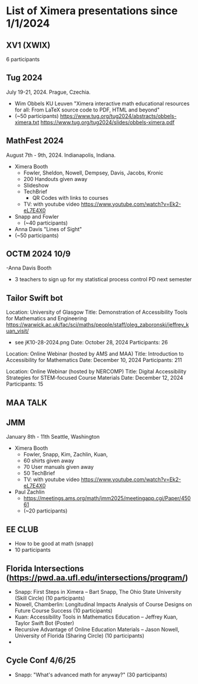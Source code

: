 # List of Ximera presentations since 1/1/2024

## XV1 (XWIX)
6 participants


## Tug 2024
July 19-21, 2024. Prague, Czechia.
- Wim Obbels KU Leuven "Ximera interactive math educational resources for all: From LaTeX source code to PDF, HTML and beyond"
- (~50 participants)
https://www.tug.org/tug2024/abstracts/obbels-ximera.txt
https://www.tug.org/tug2024/slides/obbels-ximera.pdf

## MathFest 2024
August 7th - 9th, 2024. Indianapolis, Indiana.
- Ximera Booth
  - Fowler, Sheldon, Nowell, Dempsey, Davis, Jacobs, Kronic
  - 200 Handouts given away
  - Slideshow
  - TechBrief
    - QR Codes with links to courses
  - TV: with youtube video https://www.youtube.com/watch?v=Ek2-eL7E4X0
- Snapp and Fowler
  - (~40 participants)
- Anna Davis "Lines of Sight" 
- (~50 participants)


## OCTM 2024 10/9
-Anna Davis Booth
- 3 teachers to sign up for my statistical process control PD next semester

## Tailor Swift bot
Location: University of Glasgow
Title: Demonstration of Accessibility Tools for Mathematics and Engineering
https://warwick.ac.uk/fac/sci/maths/people/staff/oleg_zaboronski/jeffrey_kuan_visit/
- see jK10-28-2024.png
Date: October 28, 2024
Participants: 26


Location: Online Webinar (hosted by AMS and MAA)
Title: Introduction to Accessibility for Mathematics
Date: December 10, 2024
Participants: 211 

Location: Online Webinar (hosted by NERCOMP)
Title: Digital Accessibility Strategies for STEM-focused Course Materials
Date: December 12, 2024
Participants: 15







## MAA TALK

## JMM
January 8th - 11th Seattle, Washington
- Ximera Booth
  - Fowler, Snapp, Kim, Zachlin, Kuan, 
  - 60 shirts given away
  - 70 User manuals given away
  - 50 TechBrief
  - TV: with youtube video https://www.youtube.com/watch?v=Ek2-eL7E4X0
- Paul Zachlin
  - https://meetings.ams.org/math/jmm2025/meetingapp.cgi/Paper/45061
  - (~20 participants)


## EE CLUB 
- How to be good at math (snapp)
- 10 participants

## Florida Intersections (https://pwd.aa.ufl.edu/intersections/program/)
- Snapp: First Steps in Ximera – Bart Snapp, The Ohio State University (Skill Circle) (10 participants)
- Nowell, Chamberlin: Longitudinal Impacts Analysis of Course Designs on Future Course Success (10 participants)
- Kuan: Accessibility Tools in Mathematics Education – Jeffrey Kuan, Taylor Swift Bot (Poster)
-  Recursive Advantage of Online Education Materials – Jason Nowell, University of Florida (Sharing Circle) (10 participants)
-  


## Cycle Conf 4/6/25
- Snapp: "What's advanced math for anyway?"  (30 participants)